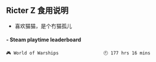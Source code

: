 ## Ricter Z 食用说明
- 喜欢猫猫，是个冇猫孤儿

<!-- steam-box start -->
#### - Steam playtime leaderboard
```text
🎮 World of Warships                 🕘 177 hrs 16 mins
```
<!-- Powered by https://github.com/YouEclipse/steam-box . -->
<!-- steam-box end -->
